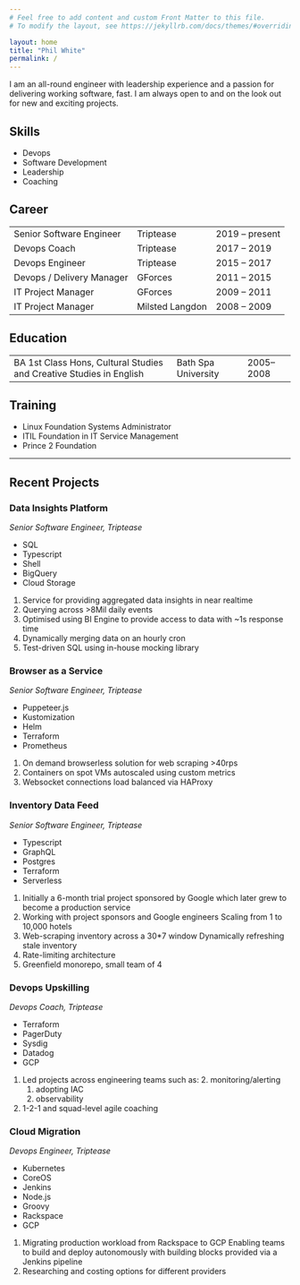 ```yaml
---
# Feel free to add content and custom Front Matter to this file.
# To modify the layout, see https://jekyllrb.com/docs/themes/#overriding-theme-defaults

layout: home
title: "Phil White"
permalink: /
---
```


I am an all-round engineer with leadership experience and a passion for delivering working software, fast. I am always open to and on the look out for new and exciting projects.

## Skills
- Devops
- Software Development
- Leadership
- Coaching

## Career

|                           |                 |                |
|---------------------------|-----------------|----------------|                 
| Senior Software Engineer  | Triptease       | 2019 – present |
| Devops Coach              | Triptease       | 2017 – 2019    |
| Devops Engineer           | Triptease       | 2015 – 2017    |
| Devops / Delivery Manager | GForces         | 2011 – 2015    |
| IT Project Manager        | GForces         | 2009 – 2011    |
| IT Project Manager        | Milsted Langdon | 2008 – 2009    |

## Education
|                                                                     |                     |           |                       
|---------------------------------------------------------------------|---------------------|-----------|
| BA 1st Class Hons, Cultural Studies and Creative Studies in English | Bath Spa University | 2005–2008 |

## Training
- Linux Foundation Systems Administrator
- ITIL Foundation in IT Service Management
- Prince 2 Foundation

---

## Recent Projects

### Data Insights Platform
_Senior Software Engineer, Triptease_
+ SQL 
+ Typescript 
+ Shell
+ BigQuery
+ Cloud Storage

1. Service for providing aggregated data insights in near realtime
1. Querying across >8Mil daily events
1. Optimised using BI Engine to provide access to data with ~1s response time
1. Dynamically merging data on an hourly cron
1. Test-driven SQL using in-house mocking library

### Browser as a Service
_Senior Software Engineer, Triptease_
+ Puppeteer.js
+ Kustomization
+ Helm
+ Terraform
+ Prometheus

1. On demand browserless solution for web scraping >40rps
1. Containers on spot VMs autoscaled using custom metrics
1. Websocket connections load balanced via HAProxy

### Inventory Data Feed
_Senior Software Engineer, Triptease_
+ Typescript
+ GraphQL
+ Postgres
+ Terraform
+ Serverless

1. Initially a 6-month trial project sponsored by Google which later grew to become a production service
1. Working with project sponsors and Google engineers Scaling from 1 to 10,000 hotels
1. Web-scraping inventory across a 30*7 window Dynamically refreshing stale inventory
1. Rate-limiting architecture
1. Greenfield monorepo, small team of 4

### Devops Upskilling
_Devops Coach, Triptease_
+ Terraform
+ PagerDuty
+ Sysdig
+ Datadog
+ GCP

1. Led projects across engineering teams such as:
   2. monitoring/alerting
   1. adopting IAC
   1. observability
1. 1-2-1 and squad-level agile coaching

### Cloud Migration
_Devops Engineer, Triptease_
+ Kubernetes
+ CoreOS
+ Jenkins
+ Node.js
+ Groovy
+ Rackspace
+ GCP

1. Migrating production workload from Rackspace to GCP Enabling teams to build and deploy autonomously with building blocks provided via a Jenkins pipeline
1. Researching and costing options for different providers 
